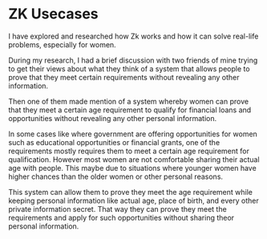 # ZK Usecases

I have explored and researched how Zk works and how it can solve real-life problems, especially for women. 

During my research, I had a brief discussion with two friends of mine trying to get their views about what they think of a system that allows people to prove that they meet certain requirements without revealing any other information. 

Then one of them made mention of a system whereby women can prove that they meet a certain age requirement to qualify for financial loans and opportunities without revealing any other personal information.

In some cases like where government are offering opportunities for women such as educational opportunities or financial grants, one of the requirements mostly requires them to meet a certain age requirement for qualification.
However most women are not comfortable sharing their actual age with people. This maybe due to situations where younger women have higher chances than the older women or other personal reasons.

This system can allow them to prove they meet the age requirement while keeping personal information like actual age, place of birth, and every other private information secret.
That way they can prove they meet the requirements and apply for such opportunities without sharing theor personal information.
